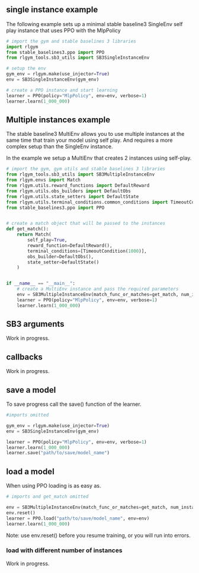 ## single instance example

The following example sets up a minimal stable baseline3 SingleEnv self play instance that uses PPO with the MlpPolicy

```python
# import the gym and stable baselines 3 libraries
import rlgym
from stable_baselines3.ppo import PPO
from rlgym_tools.sb3_utils import SB3SingleInstanceEnv

# setup the env
gym_env = rlgym.make(use_injector=True)
env = SB3SingleInstanceEnv(gym_env)

# create a PPO instance and start learning
learner = PPO(policy="MlpPolicy", env=env, verbose=1)
learner.learn(1_000_000)
```

## Multiple instances example

The stable baseline3 MultiEnv allows you to use multiple instances at the same time that train your model using self
play. And requires a more complex setup than the SingleEnv instance.

In the example we setup a MultiEnv that creates 2 instances using self-play.

```python
# import the gym, gym utils and stable baselines 3 libraries
from rlgym_tools.sb3_utils import SB3MultipleInstanceEnv
from rlgym.envs import Match
from rlgym.utils.reward_functions import DefaultReward
from rlgym.utils.obs_builders import DefaultObs
from rlgym.utils.state_setters import DefaultState
from rlgym.utils.terminal_conditions.common_conditions import TimeoutCondition
from stable_baselines3.ppo import PPO


# create a match object that will be passed to the instances
def get_match():
    return Match(
        self_play=True,
        reward_function=DefaultReward(),
        terminal_conditions=[TimeoutCondition(1000)],
        obs_builder=DefaultObs(),
        state_setter=DefaultState()
    )


if __name__ == "__main__":
    # create a MultiEnv instance and pass the required parameters
    env = SB3MultipleInstanceEnv(match_func_or_matches=get_match, num_instances=2, wait_time=20)
    learner = PPO(policy="MlpPolicy", env=env, verbose=1)
    learner.learn(1_000_000)
```

## SB3 arguments
Work in progress.

## callbacks
Work in progress.

## save a model

To save progress call the save() function of the learner.

```python
#imports omitted

gym_env = rlgym.make(use_injector=True)
env = SB3SingleInstanceEnv(gym_env)

learner = PPO(policy="MlpPolicy", env=env, verbose=1)
learner.learn(1_000_000)
learner.save("path/to/save/model_name")
```

## load a model

When using PPO loading is as easy as.

```python
# imports and get_match omitted

env = SB3MultipleInstanceEnv(match_func_or_matches=get_match, num_instances=2, wait_time=20)
env.reset()
learner = PPO.load("path/to/save/model_name", env=env)
learner.learn(1_000_000)
```

Note: use env.reset() before you resume training, or you will run into errors.

### load with different number of instances

Work in progress.
